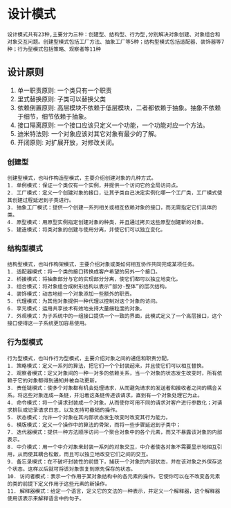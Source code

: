 # 设计模式
    设计模式共有23种,主要分为三种：创建型、结构型、行为型,分别解决对象创建、对象组合和对象交互问题。创建型模式包括工厂方法、抽象工厂等5种；结构型模式包括适配器、装饰器等7种；行为型模式包括策略、观察者等11种

## 设计原则
1. 单一职责原则: 一个类只有一个职责
2. 里式替换原则: 子类可以替换父类
3. 依赖倒置原则: 高层模块不依赖于低层模块，二者都依赖于抽象。抽象不依赖于细节，细节依赖于抽象。
4. 接口隔离原则: 一个接口应该只定义一个功能，一个功能对应一个方法。
5. 迪米特法则: 一个对象应该对其它对象有最少的了解。
6. 开闭原则: 对扩展开放，对修改关闭。
### 创建型
    创建型模式，也叫作构造型模式，主要介绍创建对象的几种方式。
    1. 单例模式：保证一个类仅有一个实例，并提供一个访问它的全局访问点。
    2. 工厂模式：定义一个创建对象的接口，让其子类自己决定实例化哪一个工厂类，工厂模式使其创建过程延迟到子类进行。
    3. 抽象工厂模式：提供一个创建一系列相关或相互依赖对象的接口，而无需指定它们具体的类。
    4. 原型模式：用原型实例指定创建对象的种类，并且通过拷贝这些原型创建新的对象。
    5. 建造模式：将类对象的创建与使用分离，并使它们可以独立变化。
### 结构型模式
    结构型模式，也叫作构架模式，主要介绍对象或类如何相互协作共同完成某项任务。
    1. 适配器模式：将一个类的接口转换成客户希望的另外一个接口。
    2. 桥接模式：将抽象部分与它的实现部分分离，使它们都可以独立地变化。
    3. 组合模式：将对象组合成树形结构以表示“部分-整体”的层次结构。
    4. 装饰模式：动态地给一个对象添加一些额外的职责。
    5. 代理模式：为其他对象提供一种代理以控制对这个对象的访问。
    6. 享元模式：运用共享技术有效地支持大量细粒度的对象。
    7. 外观模式：为子系统中的一组接口提供一个一致的界面，此模式定义了一个高层接口，这个接口使得这一子系统更加容易使用。

### 行为型模式
    行为型模式，也叫作行为型模式，主要介绍对象之间的通信和职责分配。
    1. 策略模式：定义一系列的算法，把它们一个个封装起来，并且使它们可以相互替换。
    2. 观察者模式：定义对象间的一种一对多的依赖关系，当一个对象的状态发生改变时，所有依赖于它的对象都得到通知并被自动更新。
    3. 责任链模式：使多个对象都有机会处理请求，从而避免请求的发送者和接收者之间的耦合关系。将这些对象连成一条链，并沿着这条链传递该请求，直到有一个对象处理它为止。
    4. 命令模式：将一个请求封装成一个对象，从而使你可用不同的请求对客户进行参数化；对请求排队或记录请求日志，以及支持可撤销的操作。
    5. 状态模式：允许一个对象在其内部状态发生改变时改变其行为能力。
    6. 模版模式：定义一个操作中的算法的骨架，而将一些步骤延迟到子类中；
    7. 迭代器模式：提供一种方法顺序访问一个聚合对象中的各个元素，而又不暴露该对象的内部表示。
    8. 中介模式：用一个中介对象来封装一系列的对象交互，中介者使各对象不需要显示地相互引用，从而使其耦合松散，而且可以独立地改变它们之间的交互。
    9. 备忘录模式：在不破坏封装性的前提下，捕获一个对象的内部状态，并在该对象之外保存这个状态。这样以后就可将该对象恢复到原先保存的状态。
    10. 访问者模式：表示一个作用于某对象结构中的各元素的操作。它使你可以在不改变各元素的类的前提下定义作用于这些元素的新操作。
    11. 解释器模式：给定一个语言，定义它的文法的一种表示，并定义一个解释器，这个解释器使用该表示来解释语言中的句子。
